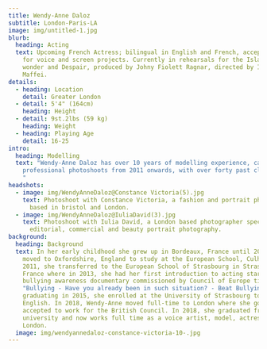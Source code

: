 ```yaml
---
title: Wendy-Anne Daloz
subtitle: London-Paris-LA
image: img/untitled-1.jpg
blurb:
  heading: Acting
  text: Upcoming French Actress; bilingual in English and French, accepting work
    for voice and screen projects. Currently in rehearsals for the Island of
    wonder and Despair, produced by Johny Fiolett Ragnar, directed by Irene
    Maffei.
details:
  - heading: Location
    detail: Greater London
  - detail: 5'4" (164cm)
    heading: Height
  - detail: 9st.2lbs (59 kg)
    heading: Weight
  - heading: Playing Age
    detail: 16-25
intro:
  heading: Modelling
  text: "Wendy-Anne Daloz has over 10 years of modelling experience, carrying out
    professional photoshoots from 2011 onwards, with over forty past clienteles.
    "
headshots:
  - image: img/WendyAnneDaloz@Constance Victoria(5).jpg
    text: Photoshoot with Constance Victoria, a fashion and portrait photographer
      based in bristol and London.
  - image: img/WendyAnneDaloz@IuliaDavid(3).jpg
    text: Photoshoot with Iulia David, a London based photographer specialising in
      editorial, commercial and beauty portrait photography.
background:
  heading: Background
  text: In her early childhood she grew up in Bordeaux, France until 2007 when she
    moved to Oxfordshire, England to study at the European School, Culham. In
    2011, she transferred to the European School of Strasbourg in Strasbourg,
    France where in 2013, she had her first introduction to acting starring in a
    bullying awareness documentary commissioned by Council of Europe titled
    "Bullying - Have you already been in such situation? - Beat Bullying". After
    graduating in 2015, she enrolled at the University of Strasbourg to study
    English. In 2018, Wendy-Anne moved full-time to London where she got
    accepted to work for the British Council. In 2018, she graduated from
    university and now works full time as a voice artist, model, actress in
    London.
  image: img/wendyannedaloz-constance-victoria-10-.jpg
---
```


